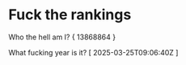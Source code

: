 # Fuck the rankings

Who the hell am I?
{ 13868864 }

What fucking year is it?
[ 2025-03-25T09:06:40Z ]
